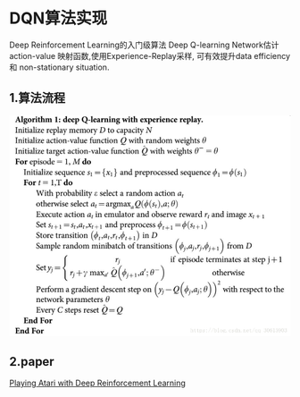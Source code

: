# DQN算法实现
Deep Reinforcement Learning的入门级算法
Deep Q-learning Network估计 action-value 映射函数,使用Experience-Replay采样,
可有效提升data efficiency 和 non-stationary situation.

## 1.算法流程
![1]

## 2.paper
[Playing Atari with Deep Reinforcement Learning][2]

[1]: DQN_with_Experience_Replay.png
[2]: https://arxiv.org/abs/1312.5602